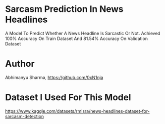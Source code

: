 # Sarcasm Prediction In News Headlines
A Model To Predict Whether A News Headline Is Sarcastic Or Not. Achieved 100% Accuracy On Train Dataset And 81.54% Accuracy On Validation Dataset
# Author
Abhimanyu Sharma, https://github.com/0xN1nja
# Dataset I Used For This Model
https://www.kaggle.com/datasets/rmisra/news-headlines-dataset-for-sarcasm-detection